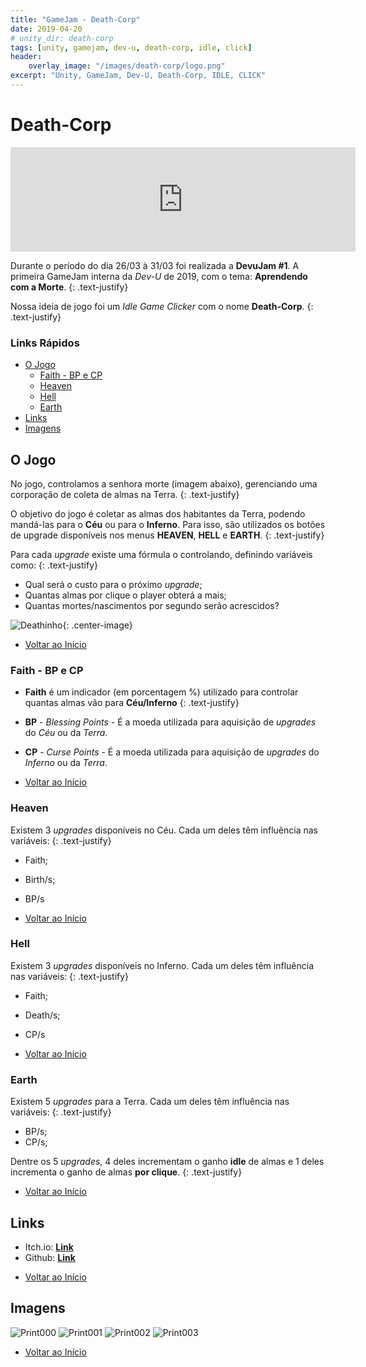 ```yaml
---
title: "GameJam - Death-Corp"
date: 2019-04-20
# unity_dir: death-corp
tags: [unity, gamejam, dev-u, death-corp, idle, click]
header:
    overlay_image: "/images/death-corp/logo.png"
excerpt: "Unity, GameJam, Dev-U, Death-Corp, IDLE, CLICK" 
---
```


# Death-Corp

<html>
<iframe frameborder="0" src="https://itch.io/embed/399043" width="552" height="167"> 
</iframe>
</html>

Durante o período do dia 26/03 à 31/03 foi realizada a **DevuJam #1**. A primeira GameJam interna da *Dev-U* de 2019, com o tema: **Aprendendo com a Morte**.
{: .text-justify}

Nossa ideia de jogo foi um *Idle Game Clicker* com o nome **Death-Corp**.
{: .text-justify}

### **Links Rápidos**
* <A href="#o-jogo">O Jogo</A>
    * <A href="#faith---bp-e-cp">Faith - BP e CP</A>
    * <A href="#heaven">Heaven</A>
    * <A href="#hell">Hell</A>
    * <A href="#earth">Earth</A>
* <A href="#links">Links</A>
* <A href="#imagens">Imagens</A>


## O Jogo

No jogo, controlamos a senhora morte (imagem abaixo), gerenciando uma corporação de coleta de almas na Terra.
{: .text-justify}

O objetivo do jogo é coletar as almas dos habitantes da Terra, podendo mandá-las para o **Céu** ou para o **Inferno**. Para isso, são utilizados os botões de upgrade disponíveis nos menus **HEAVEN**, **HELL** e **EARTH**.
{: .text-justify}

Para cada *upgrade* existe uma fórmula o controlando, definindo variáveis como:
{: .text-justify}

* Qual será o custo para o próximo *upgrade*;
* Quantas almas por clique o player obterá a mais;
* Quantas mortes/nascimentos por segundo serão acrescidos?

<img src="{{ site.url }}{{ site.baseurl }}/images/death-corp/logo.png" alt="Deathinho">{: .center-image}

* <A href="#links-rápidos">Voltar ao Início</A>

### Faith - BP e CP

* **Faith** é um indicador (em porcentagem %) utilizado para controlar quantas almas vão para **Céu/Inferno**
{: .text-justify}

* **BP** - *Blessing Points* - É a moeda utilizada para aquisição de *upgrades* do *Céu* ou da *Terra*.

* **CP** - *Curse Points* - É a moeda utilizada para aquisição de *upgrades* do *Inferno* ou da *Terra*.

* <A href="#links-rápidos">Voltar ao Início</A>

### Heaven

Existem 3 *upgrades* disponíveis no Céu. Cada um deles têm influência nas variáveis:
{: .text-justify}
* Faith;
* Birth/s;
* BP/s

* <A href="#links-rápidos">Voltar ao Início</A>

### Hell

Existem 3 *upgrades* disponíveis no Inferno. Cada um deles têm influência nas variáveis:
{: .text-justify}
* Faith;
* Death/s;
* CP/s

* <A href="#links-rápidos">Voltar ao Início</A>

### Earth

Existem 5 *upgrades* para a Terra. Cada um deles têm influência nas variáveis:
{: .text-justify}
* BP/s;
* CP/s;

Dentre os 5 *upgrades*, 4 deles incrementam o ganho **idle** de almas e 1 deles incrementa o ganho de almas **por clique**.
{: .text-justify}

* <A href="#links-rápidos">Voltar ao Início</A>

## Links

- Itch.io: [**Link**](https://hugouchoasborges.itch.io/death-corp)
- Github: [**Link**](https://github.com/HugoUchoasBorges/death_corp)

* <A href="#links-rápidos">Voltar ao Início</A>

## Imagens

<img src="{{ site.url }}{{ site.baseurl }}/images/death-corp/Print000.png" alt="Print000">


<img src="{{ site.url }}{{ site.baseurl }}/images/death-corp/Print001.png" alt="Print001">


<img src="{{ site.url }}{{ site.baseurl }}/images/death-corp/Print002.png" alt="Print002">


<img src="{{ site.url }}{{ site.baseurl }}/images/death-corp/Print003.png" alt="Print003">

* <A href="#links-rápidos">Voltar ao Início</A>